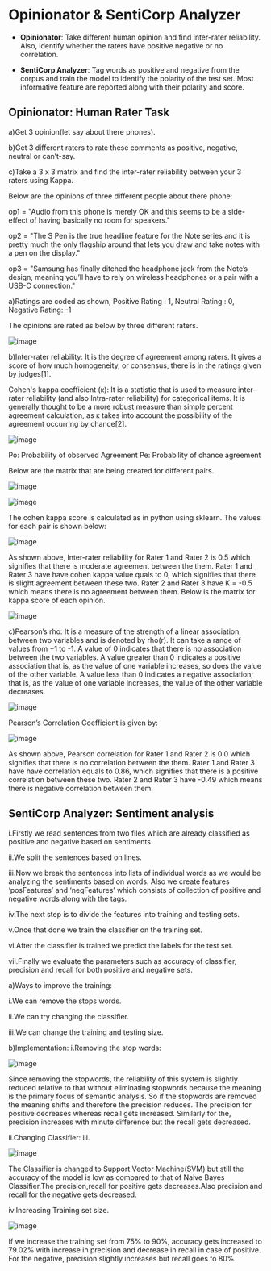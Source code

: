 # Opinionator & SentiCorp Analyzer

* __Opinionator__: Take different human opinion and find inter-rater reliability. Also, identify whether the raters
have positive negative or no correlation.

* __SentiCorp Analyzer__: Tag words as positive and negative from the corpus and train the model to identify the
polarity of the test set. Most informative feature are reported along with their polarity and score.

## Opinionator: Human Rater Task

a)Get 3 opinion(let say about there phones).

b)Get 3 different raters to rate these comments as positive, negative, neutral or can’t-say.

c)Take a 3 x 3 matrix and find the inter-rater reliability between your 3 raters using Kappa.

Below are the opinions of three different people about there phone:

op1 = "Audio from this phone is merely OK and this seems to be a side-effect of having basically no room for speakers."

op2 = "The S Pen is the true headline feature for the Note series and it is pretty much the only flagship around that lets you draw and take notes with a pen on the display."

op3 = "Samsung has finally ditched the headphone jack from the Note’s design, meaning you’ll have to rely on wireless headphones or a pair with a USB-C connection."

a)Ratings are coded as shown,
Positive Rating : 1, Neutral Rating : 0, Negative Rating: -1 

The opinions are rated as below by three different raters.

![image](https://user-images.githubusercontent.com/26432753/72351072-91310980-36d7-11ea-94d0-839ce105c28f.png)


b)Inter-rater reliability: It is the degree of agreement among raters. It gives a score of how much homogeneity, or consensus, there is in the ratings given by judges[1].

Cohen's kappa coefficient (κ): It is a statistic that is used to measure inter-rater reliability (and also Intra-rater reliability) for categorical items. It is generally thought to be a more robust measure than simple percent agreement calculation, as κ takes into account the possibility of the agreement occurring by chance[2].

![image](https://user-images.githubusercontent.com/26432753/72351117-a1e17f80-36d7-11ea-8148-a5fe5ef70a91.png)

Po: Probability of observed Agreement
Pe: Probability of chance agreement

Below are the matrix that are being created for different pairs.

![image](https://user-images.githubusercontent.com/26432753/72351156-b3c32280-36d7-11ea-870a-3ba982eeee8e.png)

![image](https://user-images.githubusercontent.com/26432753/72351200-c89fb600-36d7-11ea-82e3-34eb1efba728.png)



The cohen kappa score is calculated as in python using sklearn. The values for each pair is shown below:

![image](https://user-images.githubusercontent.com/26432753/72351226-da815900-36d7-11ea-880d-0322538c97da.png)

As shown above, Inter-rater reliability for Rater 1 and Rater 2 is 0.5 which signifies that there is moderate agreement between the them. Rater 1 and Rater 3 have have cohen kappa value quals to 0, which signifies that there is slight agreement between these two. Rater 2 and Rater 3 have K = -0.5 which means there is no agreement between them.
Below is the matrix for kappa score of each opinion.

![image](https://user-images.githubusercontent.com/26432753/72351239-e240fd80-36d7-11ea-9816-6a2952bc2c4b.png)


c)Pearson’s rho: It is a measure of the strength of a linear association between two variables and is denoted by rho(r).
  It can take a range of values from +1 to -1.
  A value of 0 indicates that there is no association between the two variables.
  A value greater than 0 indicates a positive association that is, as the value of one variable increases, so does the value of the other variable.
  A value less than 0 indicates a negative association; that is, as the value of one variable increases, the value of the other variable decreases.

![image](https://user-images.githubusercontent.com/26432753/72351260-f1c04680-36d7-11ea-9293-c4876b3e99c7.png)


Pearson’s Correlation Coefficient is given by:

![image](https://user-images.githubusercontent.com/26432753/72351313-03a1e980-36d8-11ea-8c9a-3354310761dc.png)


As shown above, Pearson correlation for Rater 1 and Rater 2 is 0.0 which signifies that there is no correlation between the them. Rater 1 and Rater 3 have have correlation equals to 0.86, which signifies that there is a positive correlation between these two. Rater 2 and Rater 3 have -0.49 which means there is negative correlation between them.

## SentiCorp Analyzer: Sentiment analysis

i.Firstly we read sentences from two files which are already classified as positive and negative based on sentiments.

ii.We split the sentences based on lines.

iii.Now we break the sentences into lists of individual words as we would be analyzing the sentiments based on words. Also we create features ‘posFeatures’ and ‘negFeatures’ which consists of collection of positive and negative words along with the tags.

iv.The next step is to divide the features into training and testing sets.

v.Once that done we train the classifier on the training set.

vi.After the classifier is trained we predict the labels for the test set.

vii.Finally we evaluate the parameters such as accuracy of classifier, precision and recall for both positive and negative sets.


a)Ways to improve the training:

i.We can remove the stops words.

ii.We can try changing the classifier.

iii.We can change the training and testing size.

b)Implementation:
i.Removing the stop words:

![image](https://user-images.githubusercontent.com/26432753/72351732-cee26200-36d8-11ea-92b8-ded123452596.png)

Since removing the stopwords, the reliability of this system is slightly reduced relative to that without eliminating stopwords because the meaning is the primary focus of semantic analysis.
So if the stopwords are removed the meaning shifts and therefore the precision reduces.  The precision for positive decreases whereas recall gets increased. Similarly for the, precision increases with minute difference but the recall gets decreased.

ii.Changing Classifier:
iii.

![image](https://user-images.githubusercontent.com/26432753/72351765-de61ab00-36d8-11ea-964c-a7cf1968e543.png)


The Classifier is changed to Support Vector Machine(SVM) but still the accuracy of the model is low as compared to that of Naive Bayes Classifier.The precision,recall for positive gets decreases.Also precision and recall for the negative gets decreased.

iv.Increasing Training set size.

![image](https://user-images.githubusercontent.com/26432753/72351805-f3d6d500-36d8-11ea-89ae-cee29b4bd83e.png)


If we increase the training set from 75% to 90%, accuracy gets increased to 79.02% with increase in precision and decrease in recall in case of positive. For the negative, precision slightly increases but recall goes to 80%

